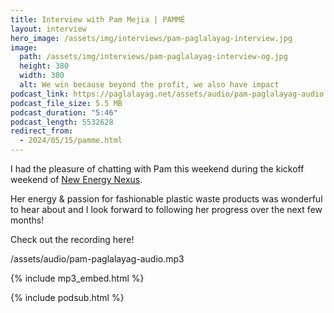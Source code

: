 ```yaml
---
title: Interview with Pam Mejia | PAMMÉ
layout: interview
hero_image: /assets/img/interviews/pam-paglalayag-interview.jpg
image: 
  path: /assets/img/interviews/pam-paglalayag-interview-og.jpg
  height: 380
  width: 380
  alt: We win because beyond the profit, we also have impact
podcast_link: https://paglalayag.net/assets/audio/pam-paglalayag-audio.mp3
podcast_file_size: 5.5 MB
podcast_duration: "5:46"
podcast_length: 5532628
redirect_from:
  - 2024/05/15/pamme.html
---
```


I had the pleasure of chatting with Pam this weekend during the kickoff weekend of [New Energy Nexus](https://www.facebook.com/nexphilippines).

Her energy & passion for fashionable plastic waste products was wonderful to hear about and I look forward to following her progress over the next few months!

Check out the recording here!

/assets/audio/pam-paglalayag-audio.mp3

{% include mp3_embed.html %}

{% include podsub.html %}